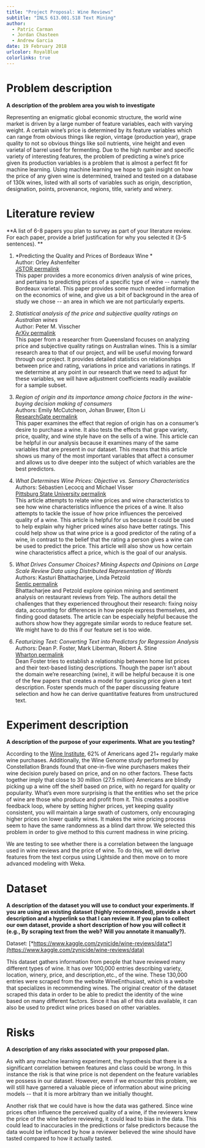 ```yaml
---
title: "Project Proposal: Wine Reviews"
subtitle: "INLS 613.001.S18 Text Mining"
author:
  - Patric Carman
  - Jordan Chasteen
  - Andrew Garcia
date: 19 February 2018
urlcolor: RoyalBlue
colorlinks: true
---
```


# Problem description

**A description of the problem area you wish to investigate**

Representing an enigmatic global economic structure, the world wine
market is driven by a large number of feature variables, each with
varying weight. A certain wine’s price is determined by its feature
variables which can range from obvious things like region, vintage
(production year), grape quality to not so obvious things like soil
nutrients, vine height and even varietal of barrel used for fermenting.
Due to the high number and specific variety of interesting features, the
problem of predicting a wine’s price given its production variables is a
problem that is almost a perfect fit for machine learning. Using machine
learning we hope to gain insight on how the price of any given wine is
determined, trained and tested on a database of 130k wines, listed with
all sorts of variables such as origin, description, designation, points,
provenance, regions, title, variety and winery.

# Literature review

**A list of 6-8 papers you plan to survey as part of your literature
review. For each paper, provide a brief justification for why you
selected it (3-5 sentences). **

1. *Predicting the Quality and Prices of Bordeaux Wine *\
Author: Orley Ashenfelter\
[JSTOR permalink](https://www.jstor.org/stable/20108831?seq=1#page_scan_tab_contents)\
This paper provides a more economics driven analysis of wine prices, and
pertains to predicting prices of a specific type of wine -- namely the
Bordeaux varietal. This paper provides some much needed information on
the economics of wine, and give us a bit of background in the area of
study we chose -- an area in which we are not particularly experts.

2. *Statistical analysis of the price and subjective quality ratings on
Australian wines*\
Author: Peter M. Visscher\
[ArXiv permalink](https://arxiv.org/pdf/1402.3646.pdf)\
This paper from a researcher from Queensland focuses on analyzing price
and subjective quality ratings on Australian wines. This is a similar
research area to that of our project, and will be useful moving forward
through our project. It provides detailed statistics on relationships
between price and rating, variations in price and variations in ratings.
If we determine at any point in our research that we need to adjust for
these variables, we will have adjustment coefficients readily available
for a sample subset.

3. *Region of origin and its importance among choice factors in the
wine-buying decision making of consumers*\
Authors: Emily McCutcheon, Johan Bruwer, Elton Li\
[ResearchGate permalink](https://www.researchgate.net/publication/241675573_Region_of_origin_and_its_importance_among_choice_factors_in_the_wine-buying_decision_making_of_consumers)\
This paper examines the effect that region of origin has on a consumer’s
desire to purchase a wine. It also tests the effects that grape variety,
price, quality, and wine style have on the sells of a wine. This article
can be helpful in our analysis because it examines many of the same
variables that are present in our dataset. This means that this article
shows us many of the most important variables that affect a consumer and
allows us to dive deeper into the subject of which variables are the
best predictors.

4. *What Determines Wine Prices: Objective vs. Sensory Characteristics*\
Authors: Sébastien Lecocq and Michael Visser\
[Pittsburg State University permalink](http://citeseerx.ist.psu.edu/viewdoc/download?doi=10.1.1.469.4406&rep=rep1&type=pdf)\
This article attempts to relate wine prices and wine characteristics to
see how wine characteristics influence the prices of a wine. It also
attempts to tackle the issue of how price influences the perceived
quality of a wine. This article is helpful for us because it could be
used to help explain why higher priced wines also have better ratings.
This could help show us that wine price is a good predictor of the
rating of a wine, in contrast to the belief that the rating a person
gives a wine can be used to predict the price. This article will also
show us how certain wine characteristics affect a price, which is the
goal of our analysis.

5. *What Drives Consumer Choices? Mining Aspects and Opinions on Large
Scale Review Data using Distributed Representation of Words*\
Authors: Kasturi Bhattacharjee, Linda Petzold\
[Sentic permalink](http://sentic.net/sentire2016petzold.pdf)\
Bhattacharjee and Petzold explore opinion mining and sentiment analysis
on restaurant reviews from Yelp. The authors detail the challenges that
they experienced throughout their research: fixing noisy data,
accounting for differences in how people express themselves, and finding
good datasets. The article can be especially helpful because the authors
show how they aggregate similar words to reduce feature set. We might
have to do this if our feature set is too wide.

6. *Featurizing Text: Converting Text into Predictors for Regression
Analysis*\
Authors: Dean P. Foster, Mark Liberman, Robert A. Stine\
[Wharton permalink](http://www-stat.wharton.upenn.edu/~stine/research/regressor.pdf)\
Dean Foster tries to establish a relationship between home list prices
and their text-based listing descriptions. Though the paper isn’t about
the domain we’re researching (wine), it will be helpful because it is
one of the few papers that creates a model for guessing price given a
text description. Foster spends much of the paper discussing feature
selection and how he can derive quantitative features from unstructured
text.

# Experiment description

**A description of the purpose of your experiments. What are you
testing?**

According to the [Wine Institute](https://wineinstitute.org), 62% of Americans aged 21+ regularly
make wine purchases. Additionally, the Wine Genome study performed by
Constellation Brands found that one-in-five wine purchasers makes their
wine decision purely based on price, and on no other factors. These
facts together imply that close to 30 million (27.5 million) Americans
are blindly picking up a wine off the shelf based on price, with no
regard for quality or popularity. What’s even more surprising is that
the entities who set the price of wine are those who produce and profit
from it. This creates a positive feedback loop, where by setting higher
prices, yet keeping quality consistent, you will maintain a large swath
of customers, only encouraging higher prices on lower quality wines. It
makes the wine pricing process seem to have the same randomness as a
blind dart throw. We selected this problem in order to give method to
this current madness in wine pricing.

We are testing to see whether there is a correlation between the
language used in wine reviews and the price of wine. To do this, we will
derive features from the text corpus using Lightside and then move on to
more advanced modeling with Weka.

# Dataset

**A description of the dataset you will use to conduct your experiments.
If you are using an existing dataset (highly recommended), provide a
short description and a hyperlink so that I can review it. If you plan
to collect our own dataset, provide a short description of how you will
collect it (e.g., By scraping text from the web? Will you annotate it
manually?).**

Dataset:
[*https://www.kaggle.com/zynicide/wine-reviews/data*](https://www.kaggle.com/zynicide/wine-reviews/data)

This dataset gathers information from people that have reviewed many
different types of wine. It has over 100,000 entries describing variety,
location, winery, price, and description,etc., of the wine. These
130,000 entries were scraped from the website WineEnthusiast, which is a
website that specializes in recommending wines. The original creator of
the dataset scraped this data in order to be able to predict the
identity of the wine based on many different factors. Since it has all
of this data available, it can also be used to predict wine prices based
on other variables.

# Risks
**A description of any risks associated with your proposed plan.**

As with any machine learning experiment, the hypothesis that there is a
significant correlation between features and class could be wrong. In
this instance the risk is that wine price is not dependent on the
feature variables we possess in our dataset. However, even if we
encounter this problem, we will still have garnered a valuable piece of
information about wine pricing models -- that it is more arbitrary than
we initially thought.

Another risk that we could have is how the data was gathered. Since wine
prices often influence the perceived quality of a wine, if the reviewers
knew the price of the wine before reviewing, it could lead to bias in
the data. This could lead to inaccuracies in the predictions or false
predictors because the data would be influenced by how a reviewer
believed the wine should have tasted compared to how it actually tasted.

